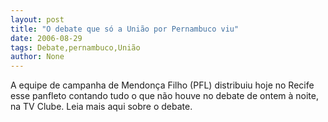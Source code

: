 ```yaml
---
layout: post
title: "O debate que só a União por Pernambuco viu"
date: 2006-08-29
tags: Debate,pernambuco,União
author: None
---
```

A equipe de campanha de Mendonça Filho (PFL) distribuiu hoje no Recife esse panfleto contando tudo o que não houve no debate de ontem à noite, na TV Clube.
Leia mais aqui sobre o debate. 